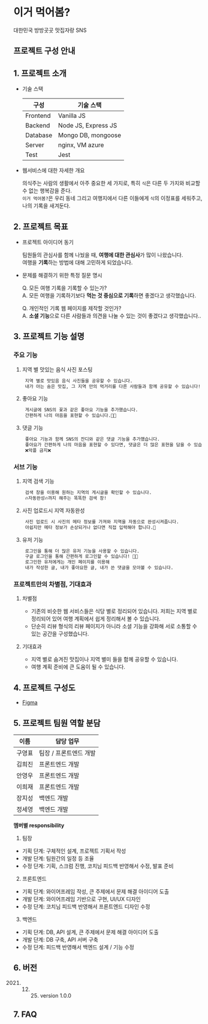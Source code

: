 # 이거 먹어봄?

대한민국 방방곳곳 맛집자랑 SNS

## 프로젝트 구성 안내

## 1. 프로젝트 소개

- 기술 스택

  | 구성     | 기술 스택              |
  | -------- | ---------------------- |
  | Frontend | Vanilla JS             |
  | Backend  | Node JS, Express JS    |
  | Database | Mongo DB, mongoose     |
  | Server   | nginx, VM azure        |
  | Test     | Jest                   |

- 웹서비스에 대한 자세한 개요

  의식주는 사람의 생활에서 아주 중요한 세 가지로, 특히 `식`은 다른 두 가지와 비교할 수 없는 행복감을 준다. <br>
  `이거 먹어봄?`은 우리 동네 그리고 여행지에서 다른 이들에게 `식`의 이정표를 세워주고, 나의 기록을 새겨둔다. <br>

## 2. 프로젝트 목표

- 프로젝트 아이디어 동기

  팀원들의 관심사를 함께 나눴을 때, **여행에 대한 관심사**가 많이 나왔습니다. <br>
  여행을 **기록**하는 방법에 대해 고민하게 되었습니다. <br>

- 문제를 해결하기 위한 특정 질문 명시

  Q. 모든 여행 기록을 기록할 수 있는가?<br>
  A. 모든 여행을 기록하기보다 **먹는 것 중심으로 기록**하면 좋겠다고 생각했습니다.<br>

  Q. 개인적인 기록 웹 페이지를 제작할 것인가? <br>
  A. **소셜 기능**으로 다른 사람들과 의견을 나눌 수 있는 것이 좋겠다고 생각했습니다..<br>

## 3. 프로젝트 기능 설명

### 주요 기능

1. 지역 별 맛있는 음식 사진 포스팅

   ```txt
    지역 별로 맛있음 음식 사진들을 공유할 수 있습니다.
    내가 아는 숨은 맛집, 그 지역 만의 먹거리를 다른 사람들과 함께 공유할 수 있습니다!
   ```

2. 좋아요 기능

   ```txt
    게시글에 SNS의 꽃과 같은 좋아요 기능을 추가했습니다.
    간편하게 나의 마음을 표현할 수 있습니다.🙋🏻
   ```

3. 댓글 기능

   ```txt
    좋아요 기능과 함께 SNS의 잔디와 같은 댓글 기능을 추가했습니다.
    좋아요가 간편하게 나의 마음을 표현할 수 있다면, 댓글은 더 많은 표현을 담을 수 있습니다.
    ❌악플 금지❌
   ```

### 서브 기능

1. 지역 검색 기능

   ```txt
    검색 창을 이용해 원하는 지역의 게시글을 확인할 수 있습니다.
    🔥자동완성🔥까지 해주는 똑똑한 검색 창!
   ```

2. 사진 업로드시 지역 자동완성

   ```txt
    사진 업로드 시 사진의 메타 정보를 가져와 지역을 자동으로 완성시켜줍니다.
    아쉽지만 메타 정보가 손상되거나 없다면 직접 입력해야 합니다.🥲
   ```

3. 유저 기능

   ```txt
    로그인을 통해 더 많은 유저 기능을 사용할 수 있습니다.
    구글 로그인을 통해 간편하게 로그인할 수 있습니다! 👍🏻
    로그인한 유저에게는 개인 페이지를 이용해
    내가 작성한 글, 내가 좋아요한 글, 내가 쓴 댓글을 모아볼 수 있습니다.
   ```

### 프로젝트만의 차별점, 기대효과

1. 차별점

   - 기존의 비슷한 웹 서비스들은 식당 별로 정리되어 있습니다. 저희는 지역 별로 정리되어 있어 여행 계획에서 쉽게 정리해서 볼 수 있습니다.
   - 단순히 리뷰 형식의 리뷰 페이지가 아니라 소셜 기능을 강화해 서로 소통할 수 있는 공간을 구성했습니다.

2. 기대효과

   - 지역 별로 숨겨진 맛집이나 지역 별미 들을 함께 공유할 수 있습니다.
   - 여행 계획 준비에 큰 도움이 될 수 있습니다.

## 4. 프로젝트 구성도

- [Figma](https://www.figma.com/file/C8Sw3jVVoyYRQqfCUmrwib/Untitled?node-id=2%3A9)

## 5. 프로젝트 팀원 역할 분담

| 이름   | 담당 업무              |
| ------ | ---------------------- |
| 구영표 | 팀장 / 프론트엔드 개발 |
| 김희진 | 프론트엔드 개발        |
| 안영우 | 프론트엔드 개발        |
| 이희재 | 프론트엔드 개발        |
| 장지성 | 백엔드 개발            |
| 정세영 | 백엔드 개발            |

**멤버별 responsibility**

1. 팀장

- 기획 단계: 구체적인 설계, 프로젝트 기획서 작성
- 개발 단계: 팀원간의 일정 등 조율
- 수정 단계: 기획, 스크럼 진행, 코치님 피드백 반영해서 수정, 발표 준비

2. 프론트엔드

- 기획 단계: 와이어프레임 작성, 큰 주제에서 문제 해결 아이디어 도출
- 개발 단계: 와이어프레임 기반으로 구현, UI/UX 디자인
- 수정 단계: 코치님 피드백 반영해서 프론트엔드 디자인 수정

3. 백엔드

- 기획 단계: DB, API 설계, 큰 주제에서 문제 해결 아이디어 도출
- 개발 단계: DB 구축, API 서버 구축
- 수정 단계: 피드백 반영해서 백엔드 설계 / 기능 수정

## 6. 버전

2021. 12. 25. version 1.0.0

## 7. FAQ
